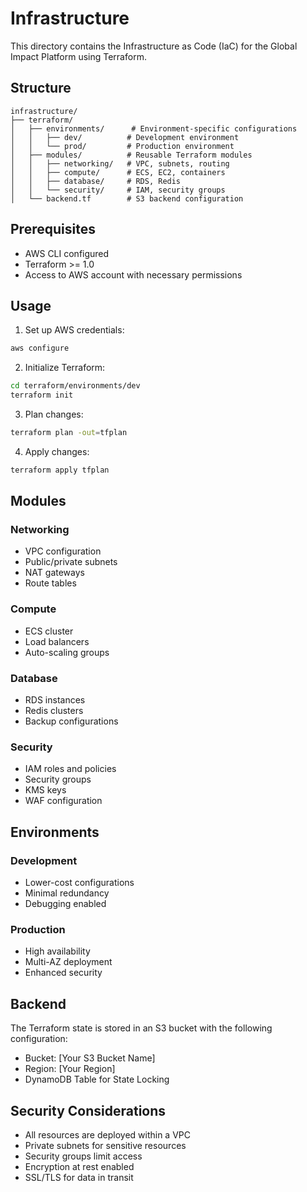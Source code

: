 # Infrastructure

This directory contains the Infrastructure as Code (IaC) for the Global Impact Platform using Terraform.

## Structure

```
infrastructure/
├── terraform/
│   ├── environments/      # Environment-specific configurations
│   │   ├── dev/          # Development environment
│   │   └── prod/         # Production environment
│   ├── modules/          # Reusable Terraform modules
│   │   ├── networking/   # VPC, subnets, routing
│   │   ├── compute/      # ECS, EC2, containers
│   │   ├── database/     # RDS, Redis
│   │   └── security/     # IAM, security groups
│   └── backend.tf        # S3 backend configuration
```

## Prerequisites

- AWS CLI configured
- Terraform >= 1.0
- Access to AWS account with necessary permissions

## Usage

1. Set up AWS credentials:
```bash
aws configure
```

2. Initialize Terraform:
```bash
cd terraform/environments/dev
terraform init
```

3. Plan changes:
```bash
terraform plan -out=tfplan
```

4. Apply changes:
```bash
terraform apply tfplan
```

## Modules

### Networking
- VPC configuration
- Public/private subnets
- NAT gateways
- Route tables

### Compute
- ECS cluster
- Load balancers
- Auto-scaling groups

### Database
- RDS instances
- Redis clusters
- Backup configurations

### Security
- IAM roles and policies
- Security groups
- KMS keys
- WAF configuration

## Environments

### Development
- Lower-cost configurations
- Minimal redundancy
- Debugging enabled

### Production
- High availability
- Multi-AZ deployment
- Enhanced security

## Backend

The Terraform state is stored in an S3 bucket with the following configuration:
- Bucket: [Your S3 Bucket Name]
- Region: [Your Region]
- DynamoDB Table for State Locking

## Security Considerations

- All resources are deployed within a VPC
- Private subnets for sensitive resources
- Security groups limit access
- Encryption at rest enabled
- SSL/TLS for data in transit
